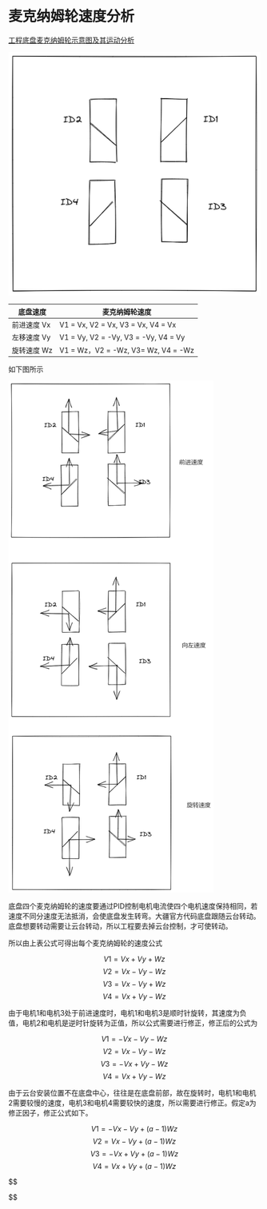 # 麦克纳姆轮速度分析

[工程底盘麦克纳姆轮示意图及其运动分析](:/93664deb31a94a8ca8d2cc6f925513ce)

![工程底盘麦克纳姆轮示意图](../../../resources/Pasted%20image%2020220829215846.png)

| 底盘速度    | 麦克纳姆轮速度                       |
| ----------- | ------------------------------------ |
| 前进速度 Vx | V1 = Vx, V2 = Vx, V3 = Vx, V4 = Vx   |
| 左移速度 Vy | V1 = Vy, V2 = -Vy, V3 = -Vy, V4 = Vy |
| 旋转速度 Wz | V1 = Wz，V2 = -Wz, V3= Wz, V4 = -Wz  |

如下图所示

![运动示意图](../../../resources/Pasted%20image%2020220830163459.png)

底盘四个麦克纳姆轮的速度要通过PID控制电机电流使四个电机速度保持相同，若速度不同分速度无法抵消，会使底盘发生转弯。大疆官方代码底盘跟随云台转动。底盘想要转动需要让云台转动，所以工程要去掉云台控制，才可使转动。

所以由上表公式可得出每个麦克纳姆轮的速度公式

$$
V1 = Vx + Vy + Wz 
$$
$$
V2 = Vx - Vy - Wz
$$
$$
V3 = Vx - Vy + Wz
$$
$$
V4 = Vx + Vy - Wz
$$

由于电机1和电机3处于前进速度时，电机1和电机3是顺时针旋转，其速度为负值，电机2和电机是逆时针旋转为正值，所以公式需要进行修正，修正后的公式为

$$
V1 = -Vx - Vy - Wz 
$$
$$
V2 = Vx - Vy - Wz
$$
$$
V3 = -Vx + Vy - Wz
$$
$$
V4 = Vx + Vy - Wz
$$

由于云台安装位置不在底盘中心，往往是在底盘前部，故在旋转时，电机1和电机2需要较慢的速度，电机3和电机4需要较快的速度，所以需要进行修正。假定a为修正因子，修正公式如下。

$$
V1 = -Vx - Vy + (a - 1)Wz 
$$
$$
V2 = Vx - Vy + (a - 1)Wz
$$
$$
V3 = -Vx + Vy + (a - 1)Wz
$$
$$
V4 = Vx + Vy + (a - 1)Wz
$$



$$

$$